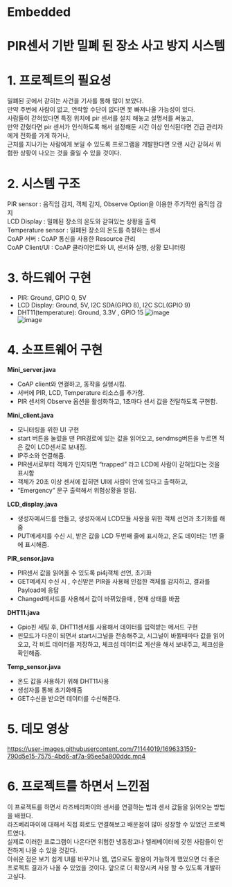 # Embedded
# PIR센서 기반 밀폐 된 장소 사고 방지 시스템
 
 # 1. 프로젝트의 필요성
 밀폐된 곳에서 갇히는 사건을 기사를 통해 많이 보았다.<br>
 만약 주변에 사람이 없고, 연락할 수단이 없다면  못 빠져나올 가능성이 있다.<br>
 사람들이 갇혀있다면 특정 위치에 pir 센서를 설치 해놓고 설명서를 써놓고,<br>
 만약 갇혔다면 pir 센서가 인식하도록 해서 설정해둔 시간 이상 인식된다면 긴급 관리자에게 전화를 가게 하거나,<br> 
 근처를 지나가는 사람에게 보일 수 있도록 프로그램을 개발한다면 오랜 시간 갇혀서 위험한 상황이 나오는 것을 줄일 수 있을 것이다.<br>

 # 2. 시스템 구조
  PIR sensor :  움직임 감지, 객체 감지, Observe Option을 이용한 주기적인 움직임 감지<br>
  LCD Display :  밀폐된 장소의 온도와 갇혀있는 상황을 출력<br>
  Temperature sensor : 밀폐된 장소의 온도를 측정하는 센서<br>
  CoAP 서버 : CoAP 통신을 사용한 Resource 관리<br>
  CoAP Client/UI : CoAP 클라이언트와 UI, 센서와 실행, 상황 모니터링<br>

# 3. 하드웨어 구현
  - PIR: Ground, GPIO 0, 5V
  - LCD Display: Ground, 5V, I2C SDA(GPIO 8), I2C SCL(GPIO 9)
  - DHT11(temperature): Ground, 3.3V , GPIO 15
![image](https://user-images.githubusercontent.com/71144019/169632866-84726107-6baa-4abb-9e93-bd1f4babb281.png)<br>
![image](https://user-images.githubusercontent.com/71144019/169632869-6539aaf5-2470-41e4-bbb1-1665a954d516.png)<br>


# 4. 소프트웨어 구현
**Mini_server.java**
 - CoAP client와 연결하고, 동작을 실행시킴.
 - 서버에 PIR, LCD, Temperature 리소스를 추가함.
 - PIR 센서의 Observe 옵션을 활성화하고, 1초마다 센서 값을 전달하도록 구현함.

**Mini_client.java**
- 모니터링을 위한 UI 구현
- start 버튼을 눌렀을 땐 PIR경로에 있는 값을 읽어오고, sendmsg버튼을 누르면 적은 값이 LCD센서로 보내짐.
 - IP주소와 연결해줌.
 -  PIR센서로부터 객체가 인지되면 “trapped” 라고 LCD에 사람이 갇혀있다는 것을 표시함
 - 객체가 20초 이상 센서에 잡히면 UI에 사람이 안에 있다고 출력하고, 
 - “Emergency” 문구 출력해서 위험상황을 알림.

**LCD_display.java**
- 생성자메서드를 만들고, 생성자에서 LCD모듈 사용을 위한 객체 선언과 초기화를 해줌
- PUT메세지를 수신 시, 받은 값을 LCD 두번째 줄에 표시하고, 온도 데이터는 1번 줄에 표시해줌.  

**PIR_sensor.java**
- PIR센서 값을 읽어올 수 있도록 pi4j객체 선언, 초기화
- GET메세지 수신 시 , 수신받은 PIR을 사용해 인접한 객체를 감지하고, 결과를 Payload에 응답	
- Changed메서드를 사용해서 값이 바뀌었을때 , 현재 상태를 바꿈

**DHT11.java**
- Gpio핀 세팅 후, DHT11센서를 사용해서 데이터를 입력받는 메서드 구현
- 핀모드가 다운이 되면서 start시그널을 전송해주고,  시그널이 바뀔때마다 값을 읽어오고, 각 비트 데이터를 저장하고, 체크섬 데이터로 계산을 해서 보내주고, 체크섬을 확인해줌.

**Temp_sensor.java**
- 온도 값을 사용하기 위해 DHT11사용
- 생성자를 통해 초기화해줌
- GET수신을 받으면 데이터를 수신해준다.

# 5. 데모 영상
https://user-images.githubusercontent.com/71144019/169633159-790d5e15-7575-4bd6-af7a-95ee5a800ddc.mp4

# 6. 프로젝트를 하면서 느낀점
 이 프로젝트를 하면서 라즈베리파이와 센서를 연결하는 법과 센서 값들을 읽어오는 방법을 배웠다.<br>
 라즈베리파이에 대해서 직접 회로도 연결해보고 배운점이 많아 성장할 수 있었던 프로젝트였다.<br>
 실제로 이러한 프로그램이 나온다면 위험한 냉동창고나 엘레베이터에 갖힌 사람들이 안전하게 나올 수 있을 것같다.<br>
 아쉬운 점은 보기 쉽게 UI를 바꾸거나 웹, 앱으로도 활용이 가능하게 했었으면 더 좋은 프로젝트 결과가 나올 수 있었을 것이다.
 앞으로 더 확장시켜 사용 할 수 있도록 개발하고싶다.<br>
 
 
